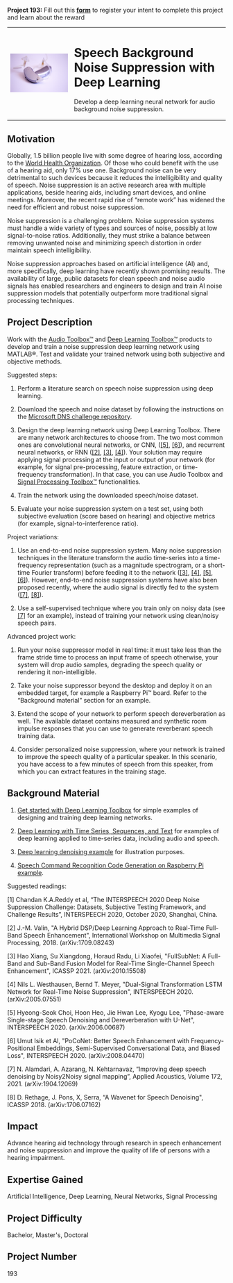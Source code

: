 **Project 193:** Fill out this <strong>[form](https://forms.office.com/Pages/ResponsePage.aspx?id=ETrdmUhDaESb3eUHKx3B5lOTzSa_A6lPqq2LJKzvpM5UMTBZRkc4UTRETjFERVRDWllQRE40OUFSQS4u)</strong> to  register your intent to complete this project and learn about the reward

<table>
<td><img src="/images/HearingAid.PNG"  width=500 /></td>
<td><p><h1>Speech Background Noise Suppression with Deep Learning</h1></p>
<p> Develop a deep learning neural network for audio background noise suppression.</p>
</table>

## Motivation

Globally, 1.5 billion people live with some degree of hearing loss, according to the [World Health Organization](https://www.who.int/news-room/fact-sheets/detail/deafness-and-hearing-loss). Of those who could benefit with the use of a hearing aid, only 17% use one. Background noise can be very detrimental to such devices because it reduces the intelligibility and quality of speech. Noise suppression is an active research area with multiple applications, beside hearing aids, including smart devices, and online meetings. Moreover, the recent rapid rise of “remote work” has widened the need for efficient and robust noise suppression. 

Noise suppression is a challenging problem. Noise suppression systems must handle a wide variety of types and sources of noise, possibly at low signal-to-noise ratios. Additionally, they must strike a balance between removing unwanted noise and minimizing speech distortion in order maintain speech intelligibility. 

Noise suppression approaches based on artificial intelligence (AI) and, more specifically, deep learning have recently shown promising results. The availability of large, public datasets for clean speech and noise audio signals has enabled researchers and engineers to design and train AI noise suppression models that potentially outperform more traditional signal processing techniques. 

## Project Description

Work with the [Audio Toolbox™](https://www.mathworks.com/products/audio.html) and [Deep Learning Toolbox™](https://www.mathworks.com/products/deep-learning.html) products to develop and train a noise suppression deep learning network using MATLAB®. Test and validate your trained network using both subjective and objective methods. 

 Suggested steps: 

1. Perform a literature search on speech noise suppression using deep learning. 

2. Download the speech and noise dataset by following the instructions on the [Microsoft DNS challenge repository](https://github.com/microsoft/DNS-Challenge).  

3. Design the deep learning network using Deep Learning Toolbox. There are many network architectures to choose from. The two most common ones are convolutional neural networks, or CNN, ([[5]](#choi), [[6]](#isik)), and recurrent neural networks, or RNN ([[2]](#valin), [[3]](#xiang), [[4]](#nils)).
Your solution may require applying signal processing at the input or output of your network (for example, for signal pre-processing, feature extraction, or 
time-frequency transformation). In that case, you can use Audio Toolbox and [Signal Processing Toolbox™](https://www.mathworks.com/products/signal.html) functionalities. 

4. Train the network using the downloaded speech/noise dataset. 

5.  Evaluate your noise suppression system on a test set, using both subjective evaluation (score based on hearing) and objective metrics (for example, signal-to-interference ratio). 

Project variations: 

1. Use an end-to-end noise suppression system. Many noise suppression techniques in the literature transform the audio time-series into a time-frequency representation (such as a magnitude spectrogram, or a short-time Fourier transform) before feeding it to the network ([[3]](#xiang), [[4]](#nils), [[5]](#choi), [[6]](#isik)). However, end-to-end noise suppression systems have also been proposed recently, where the audio signal is directly fed to the system ([[7]](#alamdari), [[8]](#rethage)). 

2. Use a self-supervised technique where you train only on noisy data (see [[7]](#Alamdari) for an example), instead of training your network using clean/noisy speech pairs.  

Advanced project work: 

1. Run your noise suppressor model in real time: it must take less than the frame stride time to process an input frame of speech otherwise, your system will drop audio samples, degrading the speech quality or rendering it non-intelligible.  

2. Take your noise suppressor beyond the desktop and deploy it on an embedded target, for example a Raspberry Pi™ board. Refer to the “Background material” section for an example. 

3. Extend the scope of your network to perform speech dereverberation as well. The available dataset contains measured and synthetic room impulse responses that you can use to generate reverberant speech training data. 

4. Consider personalized noise suppression, where your network is trained to improve the speech quality of a particular speaker. In this scenario, you have access to a few minutes of speech from this speaker, from which you can extract features in the training stage.  


## Background Material

1. [Get started with Deep Learning Toolbox](https://www.mathworks.com/help/deeplearning/examples.html?category=getting-started-with-deep-learning-toolbox&exampleproduct=all&s_tid=CRUX_lftnav) for simple examples of designing and training deep learning networks.  

2. [Deep Learning with Time Series, Sequences, and Text](https://www.mathworks.com/help/deeplearning/examples.html?category=deep-learning-with-time-series-sequences-and-text&s_tid=CRUX_topnav) for examples of deep learning applied to time-series data, including audio and speech. 

3. [Deep learning denoising example](https://www.mathworks.com/help/audio/ug/denoise-speech-using-deep-learning-networks.html) for illustration purposes. 

4. [Speech Command Recognition Code Generation on Raspberry Pi example](https://www.mathworks.com/help/deeplearning/ug/speech-command-recognition-code-generation-on-raspberry-pi.html). 


Suggested readings: 

<a name="chandan"></a>[1] Chandan K.A.Reddy et al, “The INTERSPEECH 2020 Deep Noise Suppression Challenge: Datasets, Subjective Testing Framework, and Challenge Results”, INTERSPEECH 2020, October 2020, Shanghai, China. 

<a name="valin"></a>[2] J.-M. Valin, "A Hybrid DSP/Deep Learning Approach to Real-Time Full-Band Speech Enhancement", International Workshop on Multimedia Signal Processing, 2018. (arXiv:1709.08243) 

<a name="xiang"></a>[3] Hao Xiang, Su Xiangdong, Horaud Radu, Li Xiaofei, "FullSubNet: A Full-Band and Sub-Band Fusion Model for Real-Time Single-Channel Speech Enhancement", ICASSP 2021. (arXiv:2010.15508) 

<a name="nils"></a>[4] Nils L. Westhausen, Bernd T. Meyer, "Dual-Signal Transformation LSTM Network for Real-Time Noise Suppression", INTERSPEECH 2020. (arXiv:2005.07551) 

<a name="choi"></a>[5] Hyeong-Seok Choi, Hoon Heo, Jie Hwan Lee, Kyogu Lee, "Phase-aware Single-stage Speech Denoising and Dereverberation with U-Net", INTERSPEECH 2020. (arXiv:2006.00687) 

<a name="isik"></a>[6] Umut Isik et Al, "PoCoNet: Better Speech Enhancement with Frequency-Positional Embeddings, Semi-Supervised Conversational Data, and Biased Loss", INTERSPEECH 2020. (arXiv:2008.04470)   

<a name ="alamdari"></a>[7] N. Alamdari, A. Azarang, N. Kehtarnavaz, “Improving deep speech denoising by Noisy2Noisy signal mapping”, Applied Acoustics, Volume 172, 2021. (arXiv:1904.12069) 

<a name="rethage"></a>[8] D. Rethage, J. Pons, X, Serra, “A Wavenet for Speech Denoising", ICASSP 2018. (arXiv:1706.07162) 

## Impact

Advance hearing aid technology through research in speech enhancement and noise suppression and improve the quality of life of persons with a hearing impairment.

## Expertise Gained 

Artificial Intelligence, Deep Learning, Neural Networks, Signal Processing

## Project Difficulty

Bachelor, Master's, Doctoral 

## Project Number

193
